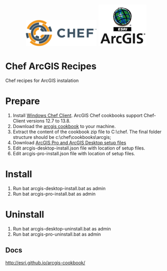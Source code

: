 <h1 align="center">
    <img alt="Chef logo" title="Chef" src=".github/chef-logo.svg" width="220px" />
    <img alt="ArcGIS logo" title="ArcGIS" src=".github/ArcGISLogo.jpg" width="150px" />
</h1>

# Chef ArcGIS Recipes

Chef recipes for ArcGIS instalation

# Prepare

1. Install [Windows Chef Client](https://www.chef.io/chef/install/). ArcGIS Chef cookbooks support Chef-Client versions 12.7 to 13.8.
2. Download the [arcgis cookbook](https://github.com/Esri/arcgis-cookbook/releases) to your machine.
3. Extract the content of the cookbook zip file to C:\chef. The final folder structure should be c:\chef\cookbooks\arcgis;
4. Download [ArcGIS Pro and ArcGIS Desktop setup files](https://support.esri.com/en/technical-article/000018698)
5. Edit arcgis-desktop-install.json file with location of setup files.
6. Edit arcgis-pro-install.json file with location of setup files.

# Install

1. Run bat arcgis-desktop-install.bat as admin
2. Run bat arcgis-pro-install.bat as admin

# Uninstall

1. Run bat arcgis-desktop-uninstall.bat as admin
2. Run bat arcgis-pro-uninstall.bat as admin

## Docs

http://esri.github.io/arcgis-cookbook/
